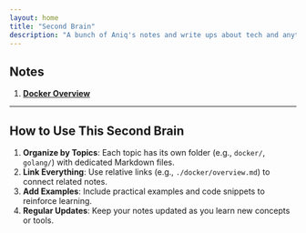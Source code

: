 ```yaml
---
layout: home
title: "Second Brain"
description: "A bunch of Aniq's notes and write ups about tech and anything I find interesting"
---
```

## Notes

1. **[Docker Overview](./docker/overview.md)**  

---

## How to Use This Second Brain
1. **Organize by Topics**: Each topic has its own folder (e.g., `docker/`, `golang/`) with dedicated Markdown files.
2. **Link Everything**: Use relative links (e.g., `./docker/overview.md`) to connect related notes.
3. **Add Examples**: Include practical examples and code snippets to reinforce learning.
4. **Regular Updates**: Keep your notes updated as you learn new concepts or tools.

